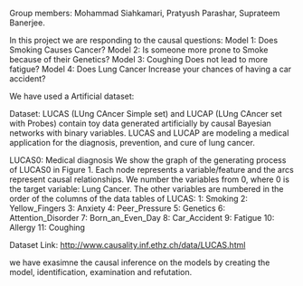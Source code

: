 
Group members: Mohammad Siahkamari, Pratyush Parashar, Suprateem Banerjee.

In this project we are responding to the causal questions: Model 1: Does Smoking Causes Cancer? Model 2: Is someone more prone to Smoke because of their Genetics? Model 3: Coughing Does not lead to more fatigue? Model 4: Does Lung Cancer Increase your chances of having a car accident?

We have used a Artificial dataset:

Dataset:
LUCAS (LUng CAncer Simple set) and LUCAP (LUng CAncer set with Probes) contain toy data generated artificially by causal Bayesian networks with binary variables. LUCAS and LUCAP are modeling a medical application for the diagnosis, prevention, and cure of lung cancer.

LUCAS0: Medical diagnosis We show the graph of the generating process of LUCAS0 in Figure 1. Each node represents a variable/feature and the arcs represent causal relationships. We number the variables from 0, where 0 is the target variable: Lung Cancer. The other variables are numbered in the order of the columns of the data tables of LUCAS: 1: Smoking 2: Yellow_Fingers 3: Anxiety 4: Peer_Pressure 5: Genetics 6: Attention_Disorder 7: Born_an_Even_Day 8: Car_Accident 9: Fatigue 10: Allergy 11: Coughing

Dataset Link: http://www.causality.inf.ethz.ch/data/LUCAS.html

we have exasimne the causal inference on the models by creating the model, identification, examination and refutation.